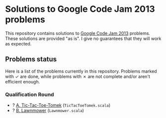 # Solutions to Google Code Jam 2013 problems

This repository contains solutions to [Google Code Jam 2013][1] problems. These solutions are provided "as is". I give no guarantees that they will work as expected.

## Problems status

Here is a list of the problems currently in this repository. Problems marked with ✓ are done, while problems with ✗ are not complete and/or aren't efficient enough.

### Qualification Round

* ? [A. Tic-Tac-Toe-Tomek][qualA] (`TicTacToeTomek.scala`)
* ? [B. Lawnmower][qualB] (`Lawnmower.scala`)

[1]: https://code.google.com/codejam
[qualA]: https://code.google.com/codejam/contest/2270488/dashboard#s=p0
[qualB]: https://code.google.com/codejam/contest/2270488/dashboard#s=p1
